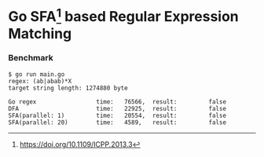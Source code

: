 Go SFA[^sfa] based Regular Expression Matching
=================================================

### Benchmark

```console
$ go run main.go
regex: (ab|abab)*X
target string length: 1274880 byte

Go regex                 time:   76566,  result:         false
DFA                      time:   22925,  result:         false
SFA(parallel: 1)         time:   20554,  result:         false
SFA(parallel: 20)        time:   4589,   result:         false
```

[^sfa]: https://doi.org/10.1109/ICPP.2013.3
